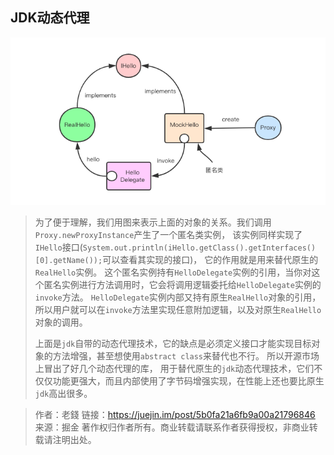 ## JDK动态代理
![JDK动态代理](./img/1.png)
> 为了便于理解，我们用图来表示上面的对象的关系。我们调用`Proxy.newProxyInstance`产生了一个匿名类实例，
> 该实例同样实现了`IHello`接口(`System.out.println(iHello.getClass().getInterfaces()[0].getName());`可以查看其实现的接口)，
> 它的作用就是用来替代原生的`RealHello`实例。
> 这个匿名实例持有`HelloDelegate`实例的引用，当你对这个匿名实例进行方法调用时，它会将调用逻辑委托给`HelloDelegate`实例的`invoke`方法。
> `HelloDelegate`实例内部又持有原生`RealHello`对象的引用，所以用户就可以在`invoke`方法里实现任意附加逻辑，以及对原生`RealHello`对象的调用。
>
> 上面是`jdk`自带的动态代理技术，它的缺点是必须定义接口才能实现目标对象的方法增强，甚至想使用`abstract class`来替代也不行。
> 所以开源市场上冒出了好几个动态代理的库，
> 用于替代原生的`jdk`动态代理技术，它们不仅仅功能更强大，而且内部使用了字节码增强实现，在性能上还也要比原生`jdk`高出很多。

> 作者：老錢
链接：https://juejin.im/post/5b0fa21a6fb9a00a21796846
来源：掘金
著作权归作者所有。商业转载请联系作者获得授权，非商业转载请注明出处。